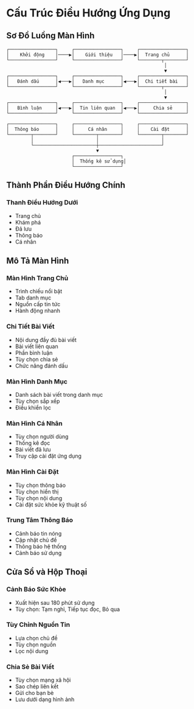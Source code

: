# Cấu Trúc Điều Hướng Ứng Dụng

## Sơ Đồ Luồng Màn Hình

```
┌─────────────────┐     ┌─────────────────┐     ┌─────────────────┐
│    Khởi động    │────▶│    Giới thiệu   │────▶│  Trang chủ      │
└─────────────────┘     └─────────────────┘     └────────┬────────┘
                                                          │
                                                          ▼
┌─────────────────┐     ┌─────────────────┐     ┌─────────────────┐
│   Đánh dấu      │◀───▶│   Danh mục      │◀───▶│  Chi tiết bài   │
└─────────────────┘     └─────────────────┘     └────────┬────────┘
                                                          │
                                                          ▼
┌─────────────────┐     ┌─────────────────┐     ┌─────────────────┐
│   Bình luận     │◀───▶│  Tin liên quan  │◀───▶│     Chia sẻ     │
└─────────────────┘     └─────────────────┘     └─────────────────┘

┌─────────────────┐     ┌─────────────────┐     ┌─────────────────┐
│  Thông báo      │     │     Cá nhân     │     │    Cài đặt      │
└────────┬────────┘     └────────┬────────┘     └────────┬────────┘
         │                       │                       │
         └───────────────────────┼───────────────────────┘
                                 ▼
                        ┌─────────────────┐
                        │  Thống kê sử dụng│
                        └─────────────────┘
```

## Thành Phần Điều Hướng Chính

### Thanh Điều Hướng Dưới
- Trang chủ
- Khám phá
- Đã lưu
- Thông báo
- Cá nhân

## Mô Tả Màn Hình

### Màn Hình Trang Chủ
- Trình chiếu nổi bật
- Tab danh mục
- Nguồn cấp tin tức
- Hành động nhanh

### Chi Tiết Bài Viết
- Nội dung đầy đủ bài viết
- Bài viết liên quan
- Phần bình luận
- Tùy chọn chia sẻ
- Chức năng đánh dấu

### Màn Hình Danh Mục
- Danh sách bài viết trong danh mục
- Tùy chọn sắp xếp
- Điều khiển lọc

### Màn Hình Cá Nhân
- Tùy chọn người dùng
- Thống kê đọc
- Bài viết đã lưu
- Truy cập cài đặt ứng dụng

### Màn Hình Cài Đặt
- Tùy chọn thông báo
- Tùy chọn hiển thị
- Tùy chọn nội dung
- Cài đặt sức khỏe kỹ thuật số

### Trung Tâm Thông Báo
- Cảnh báo tin nóng
- Cập nhật chủ đề
- Thông báo hệ thống
- Cảnh báo sử dụng

## Cửa Sổ và Hộp Thoại

### Cảnh Báo Sức Khỏe
- Xuất hiện sau 180 phút sử dụng
- Tùy chọn: Tạm nghỉ, Tiếp tục đọc, Bỏ qua

### Tùy Chỉnh Nguồn Tin
- Lựa chọn chủ đề
- Tùy chọn nguồn
- Lọc nội dung

### Chia Sẻ Bài Viết
- Tùy chọn mạng xã hội
- Sao chép liên kết
- Gửi cho bạn bè
- Lưu dưới dạng hình ảnh

